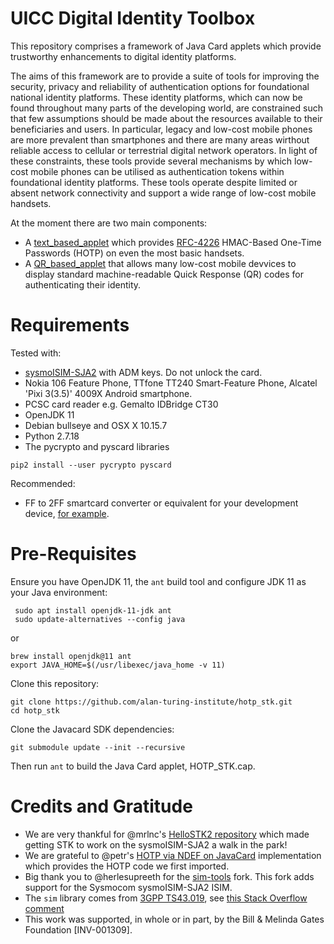 # UICC Digital Identity Toolbox
This repository comprises a framework of Java Card applets which provide trustworthy enhancements to digital identity platforms. 

The aims of this framework are to provide a suite of tools for improving the security, privacy and reliability of authentication options for foundational national identity platforms. These identity platforms, which can now be found throughout many parts of the developing world, are constrained such that few assumptions should be made about the resources available to their beneficiaries and users. In particular, legacy and low-cost mobile phones are more prevalent than smartphones and there are many areas wirthout reliable access to cellular or terrestrial digital network operators. In light of these constraints, these tools provide several mechanisms by which low-cost mobile phones can be utilised as authentication tokens within foundational identity platforms. These tools operate despite limited or absent network connectivity and support a wide range of low-cost mobile handsets. 

At the moment there are two main components:
* A [text_based_applet](https://github.com/alan-turing-institute/hotp_stk/tree/main/text_based_applet) which provides [RFC-4226](https://datatracker.ietf.org/doc/html/rfc4226) HMAC-Based One-Time Passwords (HOTP) on even the most basic handsets.
* A [QR_based_applet](https://github.com/alan-turing-institute/hotp_stk/tree/main/QR_based_applet) that allows many low-cost mobile devvices to display standard machine-readable Quick Response (QR) codes for authenticating their identity.


# Requirements

Tested with:
* [sysmoISIM-SJA2](http://shop.sysmocom.de/products/sysmoISIM-SJA2) with ADM keys. Do not unlock the card.
* Nokia 106 Feature Phone, TTfone TT240 Smart-Feature Phone, Alcatel 'Pixi 3(3.5)' 4009X Android smartphone.
* PCSC card reader e.g. Gemalto IDBridge CT30
* OpenJDK 11
* Debian bullseye and OSX X 10.15.7
* Python 2.7.18
* The pycrypto and pyscard libraries
```
pip2 install --user pycrypto pyscard
```

Recommended:
* FF to 2FF smartcard converter or equivalent for your development device, [for example](https://www.aliexpress.com/item/32769577127.html?spm=a2g0s.9042311.0.0.5b4b4c4d68yrxs).


# Pre-Requisites

Ensure you have OpenJDK 11, the `ant` build tool and configure JDK 11 as your Java environment:
```
 sudo apt install openjdk-11-jdk ant
 sudo update-alternatives --config java
```
or
```
brew install openjdk@11 ant
export JAVA_HOME=$(/usr/libexec/java_home -v 11)
```

Clone this repository:
```
git clone https://github.com/alan-turing-institute/hotp_stk.git
cd hotp_stk
```

Clone the Javacard SDK dependencies:
```
git submodule update --init --recursive
```

Then run `ant` to build the Java Card applet, HOTP_STK.cap. 


# Credits and Gratitude

* We are very thankful for @mrlnc's [HelloSTK2 repository](https://github.com/mrlnc/HelloSTK2) which made getting STK to work on the sysmoISIM-SJA2 a walk in the park!
* We are grateful to @petr's [HOTP via NDEF on JavaCard](https://github.com/petrs/hotp_via_ndef) implementation which provides the HOTP code we first imported.
* Big thank you to @herlesupreeth for the [sim-tools](https://github.com/herlesupreeth/sim-tools.git) fork. This fork adds support for the Sysmocom sysmoISIM-SJA2 ISIM.
* The `sim` library comes from [3GPP TS43.019](http://www.3gpp.org/ftp/Specs/archive/43_series/43.019/43019-560.zip), see [this Stack Overflow comment](https://stackoverflow.com/a/22471187)
* This work was supported, in whole or in part, by the Bill & Melinda Gates Foundation [INV-001309].
